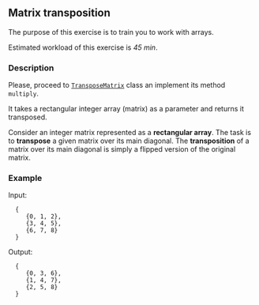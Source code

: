 ## Matrix transposition

The purpose of this exercise is to train you to work with arrays.

Estimated workload of this exercise is _45 min_.

### Description
Please, proceed to [`TransposeMatrix`](src/main/java/com/epam/rd/autotasks/matrices/TransposeMatrix.java)
class an implement its method `multiply`. 

It takes a rectangular integer array (matrix) as a parameter and returns it transposed.

Consider an integer matrix represented as a **rectangular array**. 
The task is to **transpose** a given matrix over its main diagonal. 
The **transposition** of a matrix over its main diagonal is simply a flipped version of the original matrix. 

### Example
Input:  

      {
         {0, 1, 2}, 
         {3, 4, 5}, 
         {6, 7, 8}
      }

Output: 
 
      {
         {0, 3, 6}, 
         {1, 4, 7}, 
         {2, 5, 8}
      }